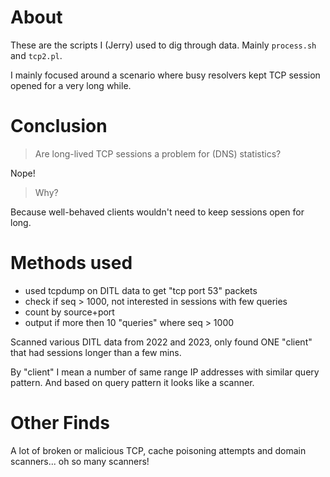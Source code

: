 # About

These are the scripts I (Jerry) used to dig through data. Mainly `process.sh` and `tcp2.pl`.

I mainly focused around a scenario where busy resolvers kept TCP session opened for a very long while.

# Conclusion

> Are long-lived TCP sessions a problem for (DNS) statistics?

Nope!

> Why?

Because well-behaved clients wouldn't need to keep sessions open for long.

# Methods used

- used tcpdump on DITL data to get "tcp port 53" packets
- check if seq > 1000, not interested in sessions with few queries
- count by source+port
- output if more then 10 "queries" where seq > 1000

Scanned various DITL data from 2022 and 2023, only found ONE "client" that had sessions longer than a few mins.

By "client" I mean a number of same range IP addresses with similar query pattern. And based on query pattern it looks like a scanner.

# Other Finds

A lot of broken or malicious TCP, cache poisoning attempts and domain scanners... oh so many scanners!

